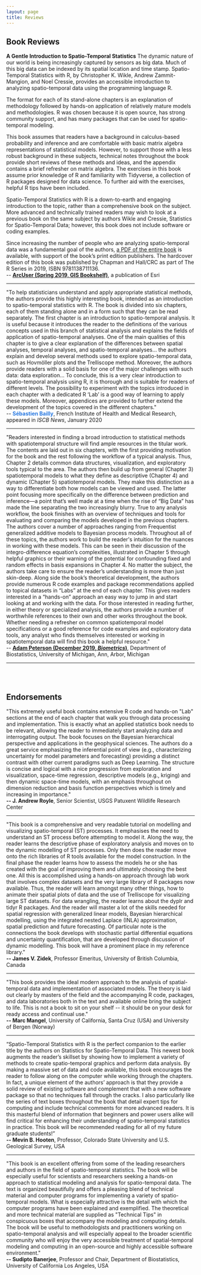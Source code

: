 ```yaml
---
layout: page
title: Reviews
---
```


## Book Reviews  
  
**A Gentle Introduction to Spatio-Temporal Statistics**
The dynamic nature of our world is being increasingly captured by sensors as big data. Much of this big data can be indexed by its spatial location and time stamp. Spatio-Temporal Statistics with R, by Christopher K. Wikle, Andrew Zammit-Mangion, and Noel Cressie, provides an accessible introduction to analyzing spatio-temporal data using the programming language R.

The format for each of its stand-alone chapters is an explanation of methodology followed by hands-on application of relatively mature models and methodologies. R was chosen because it is open source, has strong community support, and has many packages that can be used for spatio-temporal modeling.

This book assumes that readers have a background in calculus-based probability and inference and are comfortable with basic matrix algebra representations of statistical models. However, to support those with a less robust background in these subjects, technical notes throughout the book provide short reviews of these methods and ideas, and the appendix contains a brief refresher on matrix algebra. The exercises in this book assume prior knowledge of R and familiarity with Tidyverse, a collection of R packages designed for data science. To further aid with the exercises, helpful R tips have been included.

Spatio-Temporal Statistics with R is a down-to-earth and engaging introduction to the topic, rather than a comprehensive book on the subject. More advanced and technically trained readers may wish to look at a previous book on the same subject by authors Wikle and Cressie, Statistics for Spatio-Temporal Data; however, this book does not include software or coding examples.

Since increasing the number of people who are analyzing spatio-temporal data was a fundamental goal of the authors, [a PDF of the entire book](https://spacetimewithr.org) is available, with support of the book’s print edition publishers. The hardcover edition of this book was published by Chapman and Hall/CRC as part of The R Series in 2019, ISBN 9781138711136.<br />
-- [**ArcUser (Spring 2019, GIS Bookshelf)**](https://www.esri.com/about/newsroom/arcuser/gis-bookshelf-20/), a publication of Esri  

---
"To<a id="anchor1"></a> help statisticians understand and apply appropriate statistical methods, the authors provide this highly interesting book, intended as an introduction to spatio-temporal statistics with R. The book is divided into six chapters, each of them standing alone and in a form such that they can be read separately. The first chapter is an introduction to spatio-temporal analysis. It is useful because it introduces the reader to the definitions of the various concepts used in this branch of statistical analysis and explains the fields of application of spatio-temporal analyses. One of the main qualities of this chapter is to give a clear explanation of the differences between spatial analyses, temporal analyses, and spatio-temporal analyses... the authors explain and develop several methods used to explore spatio-temporal data, such as Hovmöller plots and the Trelliscope method. Moreover, the authors provide readers with a solid basis for one of the major challenges with such data: data exploration... To conclude, this is a very clear introduction to spatio-temporal analysis using R, it is thorough and is suitable for readers of different levels. The possibility to experiment with the topics introduced in each chapter with a dedicated R ‘Lab’ is a good way of learning to apply these models. Moreover, appendices are provided to further extend the development of the topics covered in the different chapters."<br />-- <span style="color:#2a7ae2">**Sébastien Bailly**</span>, French Institute of Health and Medical Research, appeared in *ISCB News*, January 2020

***
"Readers interested in finding a broad introduction to statistical methods with spatiotemporal structure will find ample resources in the titular work. The contents are laid out in six chapters, with the first providing motivation for the book and the rest following the workflow of a typical analysis. Thus, Chapter 2 details common data structures, visualization, and exploratory tools typical to the area. The authors then build up from general (Chapter 3) spatiotemporal models to what they define as descriptive (Chapter 4) and dynamic (Chapter 5) spatiotemporal models. They make this distinction as a way to differentiate both how models can be viewed and used. The latter point focusing more specifically on the difference between prediction and inference—a point that’s well made at a time when the rise of “Big Data” has made the line separating the two increasingly blurry. True to any analysis workflow, the book finishes with an overview of techniques and tools for evaluating and comparing the models developed in the previous chapters. The authors cover a number of approaches ranging from Frequentist generalized additive models to Bayesian process models. Throughout all of these topics, the authors work to build the reader's intuition for the nuances in working with these models. This can be seen in their discussion of the integro-difference equation’s complexities, illustrated in Chapter 5 through helpful graphics or their warning of the potential for confounding fixed and random effects in basis expansions in Chapter 4. No matter the subject, the authors take care to ensure the reader’s understanding is more than just skin-deep. Along side the book’s theoretical development, the authors provide numerous R code examples and package recommendations applied to topical datasets in “Labs” at the end of each chapter. This gives readers interested in a “hands-on” approach an easy way to jump in and start looking at and working with the data. For those interested in reading further, in either theory or specialized analysis, the authors provide a number of worthwhile references to their own and other works throughout the book. Whether needing a refresher on common spatiotemporal model specifications or a good reference for code examples and exploratory data tools, any analyst who finds themselves interested or working in spatiotemporal data will find this book a helpful resource."<br />-- [**Adam Peterson (December 2019, *Biometrics*)**](https://doi.org/10.1111/biom.13179), Department of Biostatistics, University of Michigan, Ann, Arbor, Michigan
***
<br/><br/>
## Endorsements

"This extremely useful book contains extensive R code and hands-on "Lab" sections at the end of each chapter that walk you through data processing and implementation. This is exactly what an applied statistics book needs to be relevant, allowing the reader to immediately start analyzing data and interrogating output. The book focuses on the Bayesian hierarchical perspective and applications in the geophysical sciences. The authors do a great service emphasizing the inferential point of view (e.g., characterizing uncertainty for model parameters and forecasting) providing a distinct contrast with other current paradigms such as Deep Learning. The structure is concise and logical with a nice progression from exploration and visualization, space-time regression, descriptive models (e.g., kriging) and then dynamic space-time models, with an emphasis throughout on dimension reduction and basis function perspectives which is timely and increasing in importance." <br />**-- J. Andrew Royle**, Senior Scientist, USGS Patuxent Wildlife Research Center  
***

"This book is a comprehensive and very readable tutorial on modelling and visualizing spatio-temporal (ST) processes. It emphasises the need to understand an ST process before attempting to model it. Along the way, the reader learns the descriptive phase of exploratory analysis and moves on to the dynamic modelling of ST processes. Only then does the reader move onto the rich libraries of R tools available for the model construction. In the final phase the reader learns how to assess the models he or she has created with the goal of improving them and ultimately choosing the best one. All this is accomplished using a hands-on approach through lab work that involves complex datasets and the very large library of R packages now available. Thus, the reader will learn amongst many other things, how to animate their spatial plots of data and the use of Trelliscope for visualizing large ST datasets. For data wrangling, the reader learns about the dyplr and tidyr R packages. And the reader will master a lot of the skills needed for spatial regression with generalized linear models, Bayesian hierarchical modelling, using the integrated nested Laplace (INLA) approximation, spatial prediction and future forecasting. Of particular note is the connections the book develops with stochastic partial differential equations and uncertainty quantification, that are developed through discussion of dynamic modelling. This book will have a prominent place in my reference library."<br />**-- James V. Zidek**, Professor Emeritus, University of British Columbia, Canada 
***  

"This book provides the ideal modern approach to the analysis of spatial-temporal data and implementation of associated models. The theory is laid out clearly by masters of the field and the accompanying R code, packages, and data laboratories both in the text and available online bring the subject to life. This is not a book to sit on your shelf -- it should be on your desk for ready access and continual use."<br />**-- Marc Mangel**, University of California, Santa Cruz (USA) and University of Bergen (Norway)  
***  

“Spatio-Temporal Statistics with R is the perfect companion to the earlier title by the authors on Statistics for Spatio-Temporal Data. This newest book augments the reader’s skillset by showing how to implement a variety of methods to create spatio-temporal graphics and perform data analysis. By making a massive set of data and code available, this book encourages the reader to follow along on the computer while working through the chapters. In fact, a unique element of the authors’ approach is that they provide a solid review of existing software and complement that with a new software package so that no techniques fall through the cracks. I also particularly like the series of text boxes throughout the book that detail expert tips for computing and include technical comments for more advanced readers. It is this masterful blend of information that beginners and power users alike will find critical for enhancing their understanding of spatio-temporal statistics in practice. This book will be recommended reading for all of my future graduate students!”<br />**-- Mevin B. Hooten**, Professor, Colorado State University and U.S. Geological Survey, USA  
***  

"This book is an excellent offering from some of the leading researchers and authors in the field of spatio-temporal statistics. The book will be especially useful for scientists and researchers seeking a hands-on approach to statistical modeling and analysis for spatio-temporal data. The text is organized beautifully and offers a pleasing blend of technical material and computer programs for implementing a variety of spatio-temporal models. What is especially attractive is the detail with which the computer programs have been explained and exemplified. The theoretical and more technical material are supplied as "Technical Tips" in conspicuous boxes that accompany the modeling and computing details. The book will be useful to methodologists and practitioners working on spatio-temporal analysis and will especially appeal to the broader scientific community who will enjoy the very accessible treatment of spatial-temporal modeling and computing in an open-source and highly accessible software environment."<br />**-- Sudipto Banerjee**, Professor and Chair, Department of Biostatistics, University of California Los Angeles, USA  
